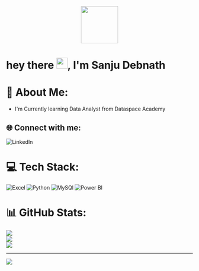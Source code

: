 <div id="header" align="center">
  <img src="https://media.giphy.com/media/M9gbBd9nbDrOTu1Mqx/giphy.gif" width="100"/>
</div>

<h1>
  hey there
  <img src="https://media.giphy.com/media/hvRJCLFzcasrR4ia7z/giphy.gif" width="30px"/>,
  I'm Sanju Debnath
</h1>

# 💫 About Me:
- I'm Currently learning Data Analyst from Dataspace Academy



## 🌐 Connect with me:
![LinkedIn](https://img.shields.io/badge/LinkedIn-%230077B5.svg?logo=linkedin&logoColor=white)

# 💻 Tech Stack:
![Excel](https://github.com/Sanjudebnath123/Sanjudebnath123/assets/147431378/8ec2f117-c682-476c-980f-e6220b9353da) ![Python](https://github.com/Sanjudebnath123/Sanjudebnath123/assets/147431378/11cd3d1c-4a34-454c-a1de-cfc88637ec7d) ![MySQl](https://github.com/Sanjudebnath123/Sanjudebnath123/assets/147431378/2c622f0e-ab5f-496a-9796-cf468569d63c) ![Power BI](https://github.com/Sanjudebnath123/Sanjudebnath123/assets/147431378/835ee249-0ffd-4dd7-9437-ea9b8ea3d9db)

# 📊 GitHub Stats:
![](https://github-readme-stats.vercel.app/api?username=Sanjudebnath123&theme=dark&hide_border=false&include_all_commits=false&count_private=false)<br/>
![](https://github-readme-streak-stats.herokuapp.com/?user=Sanjudebnath123&theme=dark&hide_border=false)<br/>
![](https://github-readme-stats.vercel.app/api/top-langs/?username=Sanjudebnath123&theme=dark&hide_border=false&include_all_commits=false&count_private=false&layout=compact)

---
[![](https://visitcount.itsvg.in/api?id=Sanjudebnath123&icon=0&color=0)](https://visitcount.itsvg.in)

